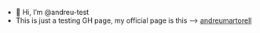 - 👋 Hi, I’m @andreu-test
- This is just a testing GH page, my official page is this --> [andreumartorell](https://andreumartorell.com/)

<!---
andreu-test/andreu-test is a ✨ special ✨ repository because its `README.md` (this file) appears on your GitHub profile.
You can click the Preview link to take a look at your changes.
--->
